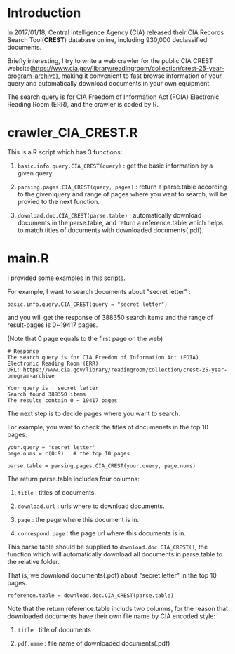 # Introduction    
   
In 2017/01/18, Central Intelligence Agency (CIA) released their CIA Records Search Tool(**CREST**) database online, including 930,000 declassified documents.   
   
Briefly interesting, I try to write a web crawler for the public CIA CREST website(https://www.cia.gov/library/readingroom/collection/crest-25-year-program-archive), making it convenient to fast browse information of your query and automatically download documents in your own equipment.      
   
The search query is for CIA Freedom of Information Act (FOIA) Electronic Reading Room (ERR), and the crawler is coded by R.   

# crawler_CIA_CREST.R    

This is a R script which has 3 functions:    

1. `basic.info.query.CIA_CREST(query)` : get the basic information by a given query.   

2. `parsing.pages.CIA_CREST(query, pages)` : return a parse.table according to the given query and range of pages where you want to search, will be provied to the next function.   

3. `download.doc.CIA_CREST(parse.table)` : automatically download documents in the parse.table, and return a reference.table which helps to match titles of documents with downloaded documents(.pdf).   

# main.R    

I provided some examples in this scripts.   

For example, I want to search documents about "secret letter" :   

```
basic.info.query.CIA_CREST(query = "secret letter") 
```   

and you will get the response of 388350 search items and the range of result-pages is 0~19417 pages.   

(Note that 0 page equals to the first page on the web)
```
# Response 
The search query is for CIA Freedom of Information Act (FOIA) Electronic Reading Room (ERR)
URL: https://www.cia.gov/library/readingroom/collection/crest-25-year-program-archive

Your query is : secret letter
Search found 388350 items
The results contain 0 ~ 19417 pages
```

The next step is to decide pages where you want to search.   

For example, you want to check the titles of documenets in the top 10 pages: 

```
your.query = 'secret letter'
page.nums = c(0:9)   # the top 10 pages

parse.table = parsing.pages.CIA_CREST(your.query, page.nums)
```

The return parse.table includes four columns:

1. `title` : titles of documents.

2. `download.url` : urls where to download documents.

3. `page` : the page where this document is in.

4. `correspond.page` : the page url where this documents is in.

This parse.table should be supplied to `download.doc.CIA_CREST()`, the function which will automatically download all documents in parse.table to the relative folder.

That is, we download documents(.pdf) about "secret letter" in the top 10 pages.

```
reference.table = download.doc.CIA_CREST(parse.table)
```

Note that the return reference.table includs two columns, for the reason that downloaded documents have their own file name by CIA encoded style:

1. `title` : title of documents 

2. `pdf.name` : file name of downloaded documents(.pdf)










